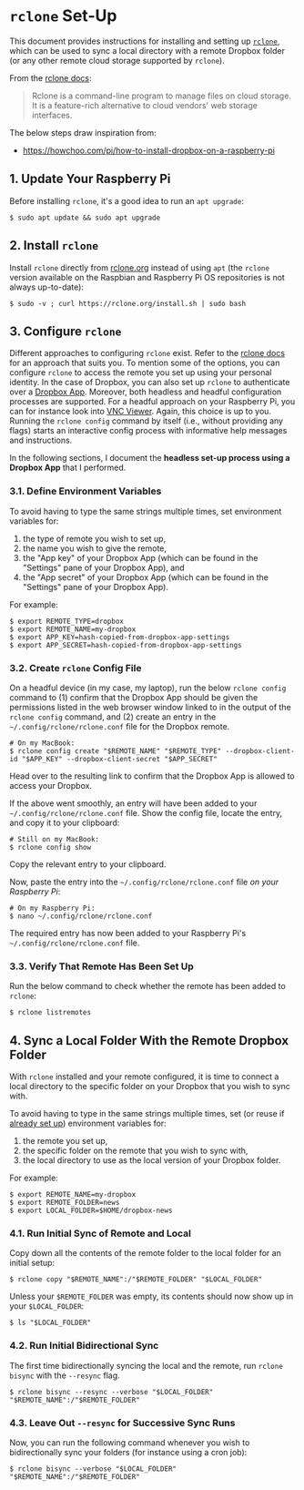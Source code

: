 # `rclone` Set-Up

This document provides instructions for installing and setting up [`rclone`](https://rclone.org), which can be used to sync a local directory with a remote Dropbox folder (or any other remote cloud storage supported by `rclone`).

From the [rclone docs](https://rclone.org):

> Rclone is a command-line program to manage files on cloud storage. It is a feature-rich alternative to cloud vendors' web storage interfaces. 

The below steps draw inspiration from:
- https://howchoo.com/pi/how-to-install-dropbox-on-a-raspberry-pi

## 1. Update Your Raspberry Pi

Before installing `rclone`, it's a good idea to run an `apt upgrade`:

```shell
$ sudo apt update && sudo apt upgrade
```

## 2. Install `rclone`

Install `rclone` directly from [rclone.org](https://rclone.org/install.sh) instead of using `apt` (the `rclone` version available on the Raspbian and Raspberry Pi OS repositories is not always up-to-date):

```shell
$ sudo -v ; curl https://rclone.org/install.sh | sudo bash
```

## 3. Configure `rclone`

Different approaches to configuring `rclone` exist. Refer to the [rclone docs](https://rclone.org/dropbox) for an approach that suits you. To mention some of the options, you can configure `rclone` to access the remote you set up using your personal identity. In the case of Dropbox, you can also set up `rclone` to authenticate over a [Dropbox App](https://rclone.org/dropbox/#get-your-own-dropbox-app-id). Moreover, both headless and headful configuration processes are supported. For a headful approach on your Raspberry Pi, you can for instance look into [VNC Viewer](https://www.realvnc.com/en/connect/download/viewer). Again, this choice is up to you. Running the `rclone config` command by itself (i.e., without providing any flags) starts an interactive config process with informative help messages and instructions.

In the following sections, I document the **headless set-up process using a Dropbox App** that I performed.

### 3.1. Define Environment Variables

To avoid having to type the same strings multiple times, set environment variables for:

1. the type of remote you wish to set up,
2. the name you wish to give the remote,
3. the "App key" of your Dropbox App (which can be found in the "Settings" pane of your Dropbox App), and
4. the "App secret" of your Dropbox App (which can be found in the "Settings" pane of your Dropbox App).

For example:

```shell
$ export REMOTE_TYPE=dropbox
$ export REMOTE_NAME=my-dropbox
$ export APP_KEY=hash-copied-from-dropbox-app-settings
$ export APP_SECRET=hash-copied-from-dropbox-app-settings
```

### 3.2. Create `rclone` Config File

On a headful device (in my case, my laptop), run the below `rclone config` command to (1) confirm that the Dropbox App should be given the permissions listed in the web browser window linked to in the output of the `rclone config` command, and (2) create an entry in the `~/.config/rclone/rclone.conf` file for the Dropbox remote.

```shell
# On my MacBook:
$ rclone config create "$REMOTE_NAME" "$REMOTE_TYPE" --dropbox-client-id "$APP_KEY" --dropbox-client-secret "$APP_SECRET"
```

Head over to the resulting link to confirm that the Dropbox App is allowed to access your Dropbox.

If the above went smoothly, an entry will have been added to your `~/.config/rclone/rclone.conf` file. Show the config file, locate the entry, and copy it to your clipboard:

```shell
# Still on my MacBook:
$ rclone config show
```

Copy the relevant entry to your clipboard.

Now, paste the entry into the `~/.config/rclone/rclone.conf` file *on your Raspberry Pi*:

```shell
# On my Raspberry Pi:
$ nano ~/.config/rclone/rclone.conf
```

The required entry has now been added to your Raspberry Pi's `~/.config/rclone/rclone.conf` file.

### 3.3. Verify That Remote Has Been Set Up

Run the below command to check whether the remote has been added to `rclone`:

```shell
$ rclone listremotes
```

## 4. Sync a Local Folder With the Remote Dropbox Folder

With `rclone` installed and your remote configured, it is time to connect a local directory to the specific folder on your Dropbox that you wish to sync with.

To avoid having to type in the same strings multiple times, set (or reuse if [already set up](#31-define-environment-variables)) environment variables for:

1. the remote you set up,
2. the specific folder on the remote that you wish to sync with,
3. the local directory to use as the local version of your Dropbox folder.

For example:

```shell
$ export REMOTE_NAME=my-dropbox
$ export REMOTE_FOLDER=news
$ export LOCAL_FOLDER=$HOME/dropbox-news
```

### 4.1. Run Initial Sync of Remote and Local

Copy down all the contents of the remote folder to the local folder for an initial setup:

```shell
$ rclone copy "$REMOTE_NAME":/"$REMOTE_FOLDER" "$LOCAL_FOLDER"
```

Unless your `$REMOTE_FOLDER` was empty, its contents should now show up in your `$LOCAL_FOLDER`:

```shell
$ ls "$LOCAL_FOLDER"
```

### 4.2. Run Initial Bidirectional Sync

The first time bidirectionally syncing the local and the remote, run `rclone bisync` with the `--resync` flag.

```shell
$ rclone bisync --resync --verbose "$LOCAL_FOLDER" "$REMOTE_NAME":/"$REMOTE_FOLDER"
```

### 4.3. Leave Out `--resync` for Successive Sync Runs

Now, you can run the following command whenever you wish to bidirectionally sync your folders (for instance using a cron job):

```shell
$ rclone bisync --verbose "$LOCAL_FOLDER" "$REMOTE_NAME":/"$REMOTE_FOLDER"
```
